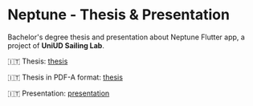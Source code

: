 # Neptune - Thesis & Presentation
Bachelor's degree thesis and presentation about Neptune Flutter app, a project of **UniUD Sailing Lab**.

:it: Thesis: [thesis](https://github.com/federicozanardo/neptune-thesis/blob/master/thesis/tesi.pdf)

:it: Thesis in PDF-A format: [thesis](https://github.com/federicozanardo/neptune-thesis/blob/master/thesis/tesi-pdfA.pdf)

:it: Presentation: [presentation](https://github.com/federicozanardo/neptune-thesis/blob/master/presentation/Zanardo%20Federico%20138634.pptx)
